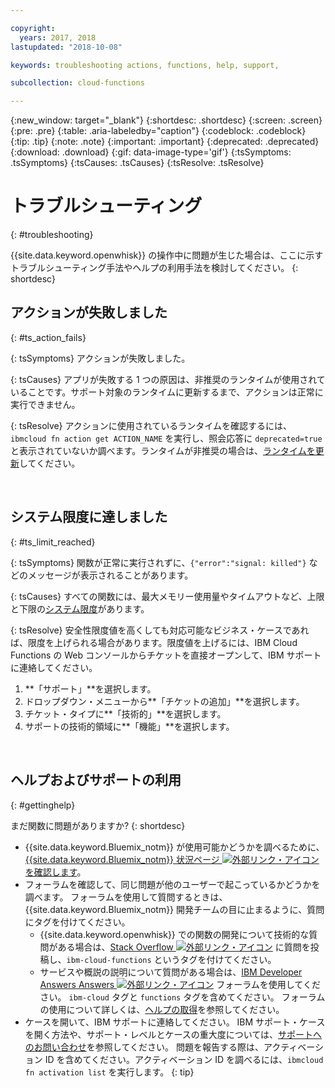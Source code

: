 ```yaml
---

copyright:
  years: 2017, 2018
lastupdated: "2018-10-08"

keywords: troubleshooting actions, functions, help, support,

subcollection: cloud-functions

---
```


{:new_window: target="_blank"}
{:shortdesc: .shortdesc}
{:screen: .screen}
{:pre: .pre}
{:table: .aria-labeledby="caption"}
{:codeblock: .codeblock}
{:tip: .tip}
{:note: .note}
{:important: .important}
{:deprecated: .deprecated}
{:download: .download}
{:gif: data-image-type='gif'}
{:tsSymptoms: .tsSymptoms}
{:tsCauses: .tsCauses}
{:tsResolve: .tsResolve}

# トラブルシューティング
{: #troubleshooting}

{{site.data.keyword.openwhisk}} の操作中に問題が生じた場合は、ここに示すトラブルシューティング手法やヘルプの利用手法を検討してください。
{: shortdesc}



## アクションが失敗しました
{: #ts_action_fails}

{: tsSymptoms}
アクションが失敗しました。

{: tsCauses}
アプリが失敗する 1 つの原因は、非推奨のランタイムが使用されていることです。サポート対象のランタイムに更新するまで、アクションは正常に実行できません。

{: tsResolve}
アクションに使用されているランタイムを確認するには、`ibmcloud fn action get ACTION_NAME` を実行し、照会応答に `deprecated=true` と表示されていないか調べます。ランタイムが非推奨の場合は、[ランタイムを更新](/docs/openwhisk?topic=cloud-functions-actions#actions_update)してください。


<br />


## システム限度に達しました
{: #ts_limit_reached}

{: tsSymptoms}
関数が正常に実行されずに、`{"error":"signal: killed"}` などのメッセージが表示されることがあります。

{: tsCauses}
すべての関数には、最大メモリー使用量やタイムアウトなど、上限と下限の[システム限度](/docs/openwhisk?topic=cloud-functions-limits#limits_syslimits)があります。

{: tsResolve}
安全性限度値を高くしても対応可能なビジネス・ケースであれば、限度を上げられる場合があります。限度値を上げるには、IBM Cloud Functions の Web コンソールからチケットを直接オープンして、IBM サポートに連絡してください。

1. **「サポート」**を選択します。
2. ドロップダウン・メニューから**「チケットの追加」**を選択します。
3. チケット・タイプに**「技術的」**を選択します。
4. サポートの技術的領域に**「機能」**を選択します。


<br />


## ヘルプおよびサポートの利用
{: #gettinghelp}

まだ関数に問題がありますか?
{: shortdesc}

-   {{site.data.keyword.Bluemix_notm}} が使用可能かどうかを調べるために、[{{site.data.keyword.Bluemix_notm}} 状況ページ ![外部リンク・アイコン](../icons/launch-glyph.svg "外部リンク・アイコン") を確認します](https://cloud.ibm.com/status?selected=status)。
-   フォーラムを確認して、同じ問題が他のユーザーで起こっているかどうかを調べます。 フォーラムを使用して質問するときは、{{site.data.keyword.Bluemix_notm}} 開発チームの目に止まるように、質問にタグを付けてください。
    -   {{site.data.keyword.openwhisk}} での関数の開発について技術的な質問がある場合は、[Stack Overflow ![外部リンク・アイコン](../icons/launch-glyph.svg "外部リンク・アイコン")](https://stackoverflow.com/search?q=ibm-cloud-functions) に質問を投稿し、`ibm-cloud-functions` というタグを付けてください。
    -   サービスや概説の説明について質問がある場合は、[IBM Developer Answers Answers ![外部リンク・アイコン](../icons/launch-glyph.svg "外部リンク・アイコン")](https://developer.ibm.com/answers/topics/functions/?smartspace=bluemix) フォーラムを使用してください。 `ibm-cloud` タグと `functions` タグを含めてください。
    フォーラムの使用について詳しくは、[ヘルプの取得](/docs/get-support?topic=get-support-getting-customer-support#using-avatar)を参照してください。
-   ケースを開いて、IBM サポートに連絡してください。 IBM サポート・ケースを開く方法や、サポート・レベルとケースの重大度については、[サポートへのお問い合わせ](/docs/get-support?topic=get-support-getting-customer-support)を参照してください。
問題を報告する際は、アクティベーション ID を含めてください。アクティベーション ID を調べるには、`ibmcloud fn activation list` を実行します。
{: tip}
